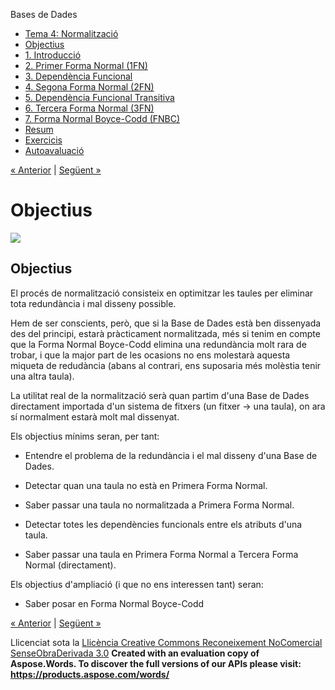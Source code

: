Bases de Dades

- [Tema 4: Normalització](index.md)
- [Objectius](objectius.md)
- [1. Introducció](1_introducci.md)
- [2. Primer Forma Normal (1FN)](2_primer_forma_normal_1fn.md)
- [3. Dependència Funcional](3_dependncia_funcional.md)
- [4. Segona Forma Normal (2FN)](4_segona_forma_normal_2fn.md)
- [5. Dependència Funcional Transitiva](5_dependncia_funcional_transitiva.md)
- [6. Tercera Forma Normal (3FN)](6_tercera_forma_normal_3fn.md)
- [7. Forma Normal Boyce-Codd (FNBC)](7_forma_normal_boycecodd_fnbc.md)
- [Resum](resum.md)
- [Exercicis](exercicis.md)
- [Autoavaluació](autoavaluaci.md)

[« Anterior](index.md) | [Següent »](1_introducci.md)
# <a name="main"></a>**Objectius**
![](objectius.002.png)
## **Objectius**
El procés de normalització consisteix en optimitzar les taules per eliminar tota redundància i mal disseny possible. 

Hem de ser conscients, però, que si la Base de Dades està ben dissenyada des del principi, estarà pràcticament normalitzada, més si tenim en compte que la Forma Normal Boyce-Codd elimina una redundància molt rara de trobar, i que la major part de les ocasions no ens molestarà aquesta miqueta de redudància (abans al contrari, ens suposaria més molèstia tenir una altra taula). 

La utilitat real de la normalització serà quan partim d'una Base de Dades directament importada d'un sistema de fitxers (un fitxer → una taula), on ara sí normalment estarà molt mal dissenyat. 



Els objectius mínims seran, per tant: 

- Entendre el problema de la redundància i el mal disseny d'una Base de Dades.

- Detectar quan una taula no està en Primera Forma Normal.

- Saber passar una taula no normalitzada a Primera Forma Normal.

- Detectar totes les dependències funcionals entre els atributs d'una taula.

- Saber passar una taula en Primera Forma Normal a Tercera Forma Normal (directament). 



Els objectius d'ampliació (i que no ens interessen tant) seran: 

- Saber posar en Forma Normal Boyce-Codd 

[« Anterior](index.md) | [Següent »](1_introducci.md)

Llicenciat sota la [Llicència Creative Commons Reconeixement NoComercial SenseObraDerivada 3.0](http://creativecommons.org/licenses/by-nc-nd/3.0/)
**Created with an evaluation copy of Aspose.Words. To discover the full versions of our APIs please visit: https://products.aspose.com/words/**
